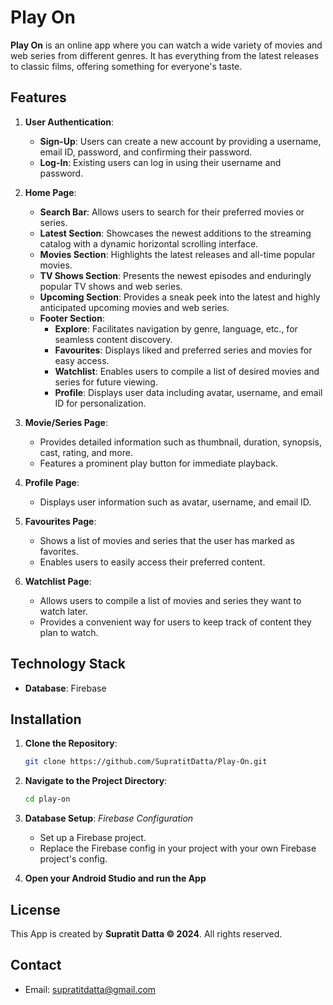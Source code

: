 # Play On

**Play On** is an online app where you can watch a wide variety of movies and web series from different genres. It has everything from the latest releases to classic films, offering something for everyone's taste.

## Features

1. **User Authentication**:
   - **Sign-Up**: Users can create a new account by providing a username, email ID, password, and confirming their password.
   - **Log-In**: Existing users can log in using their username and password.

2. **Home Page**:
   - **Search Bar**: Allows users to search for their preferred movies or series.
   - **Latest Section**: Showcases the newest additions to the streaming catalog with a dynamic horizontal scrolling interface.
   - **Movies Section**: Highlights the latest releases and all-time popular movies.
   - **TV Shows Section**: Presents the newest episodes and enduringly popular TV shows and web series.
   - **Upcoming Section**: Provides a sneak peek into the latest and highly anticipated upcoming movies and web series.
   - **Footer Section**:
     - **Explore**: Facilitates navigation by genre, language, etc., for seamless content discovery.
     - **Favourites**: Displays liked and preferred series and movies for easy access.
     - **Watchlist**: Enables users to compile a list of desired movies and series for future viewing.
     - **Profile**: Displays user data including avatar, username, and email ID for personalization.

3. **Movie/Series Page**:
   - Provides detailed information such as thumbnail, duration, synopsis, cast, rating, and more.
   - Features a prominent play button for immediate playback.

4. **Profile Page**:
   - Displays user information such as avatar, username, and email ID.

5. **Favourites Page**:
   - Shows a list of movies and series that the user has marked as favorites.
   - Enables users to easily access their preferred content.

6. **Watchlist Page**:
   - Allows users to compile a list of movies and series they want to watch later.
   - Provides a convenient way for users to keep track of content they plan to watch.


## Technology Stack

- **Database**: Firebase

## Installation

1. **Clone the Repository**:
   ```sh
   git clone https://github.com/SupratitDatta/Play-On.git
   ```
2. **Navigate to the Project Directory**:
   ```sh
   cd play-on
   ```
3. **Database Setup**:
   *Firebase Configuration*
    - Set up a Firebase project.
    - Replace the Firebase config in your project with your own Firebase project's config.
    
4. **Open your Android Studio and run the App**

## License

This App is created by **Supratit Datta © 2024**. All rights reserved.

## Contact
- Email: supratitdatta@gmail.com
